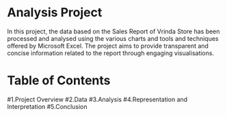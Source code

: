 # Analysis Project
In this project, the data based on the Sales Report of Vrinda Store has been processed and analysed using the various charts and tools and techniques offered by Microsoft Excel. The project aims to provide transparent and concise information related to the report through engaging visualisations.
# Table of Contents
 #1.Project Overview
 #2.Data
 #3.Analysis
 #4.Representation and Interpretation
 #5.Conclusion

